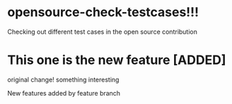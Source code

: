 # opensource-check-testcases!!!

Checking out different test cases in the open source contribution

# This one is the new feature [ADDED]

original change! 
something interesting

New features added by feature branch

